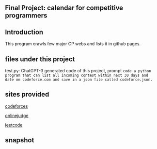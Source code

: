 ## Final Project: calendar for competitive programmers

## Introduction
This program crawls few major CP webs and lists it in github pages.

## files under this project
test.py: ChatGPT-3 generated code of this project, prompt ```code a python program that can list all incoming contest within next 30 days and date on codeforce.com and save in a json file called codeforce.json.```

## sites provided
[codeforces](https://codeforces.com/)

[onlinejudge](https://onlinejudge.org/)

[leetcode](https://leetcode.com/)

## snapshot